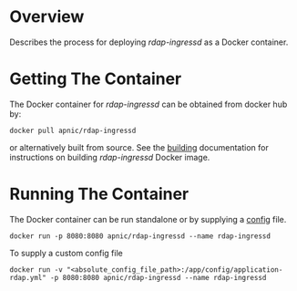# Overview
Describes the process for deploying *rdap-ingressd* as a Docker container.

# Getting The Container
The Docker container for *rdap-ingressd* can be obtained from docker hub by:

```
docker pull apnic/rdap-ingressd
```

or alternatively built from source. See the [building](building.md)
documentation for instructions on building *rdap-ingressd* Docker image.

# Running The Container
The Docker container can be run standalone or by supplying a [config](config.md)
file.

```
docker run -p 8080:8080 apnic/rdap-ingressd --name rdap-ingressd
```

To supply a custom config file

```
docker run -v "<absolute_config_file_path>:/app/config/application-rdap.yml" -p 8080:8080 apnic/rdap-ingressd --name rdap-ingressd
```
